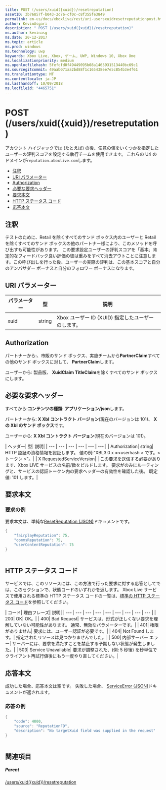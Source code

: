 ```yaml
---
title: POST (/users/xuid({xuid})/resetreputation)
assetID: 3b76857f-b043-2c76-cf0c-c8f355fe3849
permalink: en-us/docs/xboxlive/rest/uri-usersxuidresetreputationpost.html
author: KevinAsgari
description: " POST (/users/xuid({xuid})/resetreputation)"
ms.author: kevinasg
ms.date: 20-12-2017
ms.topic: article
ms.prod: windows
ms.technology: uwp
keywords: Xbox Live, Xbox, ゲーム, UWP, Windows 10, Xbox One
ms.localizationpriority: medium
ms.openlocfilehash: 5fefcfd0f49449095b08a1463931513440bc69c1
ms.sourcegitcommit: 49aab071aa2bd88f1c165438ee7e5c854b3e4f61
ms.translationtype: MT
ms.contentlocale: ja-JP
ms.lasthandoff: 10/09/2018
ms.locfileid: "4465751"
---
```

# <a name="post-usersxuidxuidresetreputation"></a>POST (/users/xuid({xuid})/resetreputation)
アカウント ハイジャックでは (たとえば) の後、任意の値をいくつかを指定したユーザーの評判スコアを設定する執行チームを使用できます。 これらの Uri のドメインが`reputation.xboxlive.com`します。
 
  * [注釈](#ID4EV)
  * [URI パラメーター](#ID4E5)
  * [Authorization](#ID4EJB)
  * [必要な要求ヘッダー](#ID4E5B)
  * [要求本文](#ID4EYD)
  * [HTTP ステータス コード](#ID4EOE)
  * [応答本文](#ID4EQH)
 
<a id="ID4EV"></a>

 
## <a name="remarks"></a>注釈
 
テストのために、Retail を除くすべてのサンド ボックス内のユーザーと Retail を除くすべてのサンド ボックスの他のパートナー様により、このメソッドを呼び出すも可能性があります。 この要求設定ユーザーの評判スコアを「基本」肯定的なフィードバック良い評価の彼は重みをすべて消去アウトことに注意します。この呼び出しを行った後、ユーザーの実際の評判は、この基本スコアと自分のアンバサダー ボーナスと自分のフォロワー ボーナスになります。
  
<a id="ID4E5"></a>

 
## <a name="uri-parameters"></a>URI パラメーター
 
| パラメーター| 型| 説明| 
| --- | --- | --- | 
| xuid| string| Xbox ユーザー ID (XUID) 指定したユーザーのします。| 
  
<a id="ID4EJB"></a>

 
## <a name="authorization"></a>Authorization
 
パートナーから:、市販のサンド ボックス、実施チームから**PartnerClaim**すべての他のサンド ボックスに対して、 **PartnerClaim**します。
 
ユーザーから: 製品版、 **XuidClaim** **TitleClaim**を除くすべてのサンド ボックスにします。
  
<a id="ID4E5B"></a>

 
## <a name="required-request-headers"></a>必要な要求ヘッダー
 
すべてから:**コンテンツの種類: アプリケーション/json**します。
 
パートナーから: **X Xbl コントラクト バージョン**(現在のバージョンは 101)、 **X の Xbl のサンド ボックス**です。
 
ユーザーから: **X Xbl コントラクト バージョン**(現在のバージョンは 101)。
 
| ヘッダー| 型| 説明| 
| --- | --- | --- | --- | --- | --- | 
| Authorization| string| HTTP 認証の資格情報を認証します。 値の例:"XBL3.0 x =&lt;userhash > です。&lt;トークン >"。| 
| X RequestedServiceVersion|  | この要求を送信する必要があります、Xbox LIVE サービスの名前/数をビルドします。 要求がのみにルーティングと、サービスの認証トークン内の要求ヘッダーの有効性を確認した後。 既定値: 101 します。| 
  
<a id="ID4EYD"></a>

 
## <a name="request-body"></a>要求本文
 
<a id="ID4E5D"></a>

 
### <a name="sample-request"></a>要求の例
 
要求本文は、単純な[ResetReputation (JSON)](../../json/json-resetreputation.md)ドキュメントです。
 

```cpp
{
    "fairplayReputation": 75,
    "commsReputation": 75,
    "userContentReputation": 75
}
      
```

   
<a id="ID4EOE"></a>

 
## <a name="http-status-codes"></a>HTTP ステータス コード
 
サービスでは、このリソースには、この方法で行った要求に対する応答としてでは、このセクションで、状態コードのいずれかを返します。 Xbox Live サービスで使用される標準の HTTP ステータス コードの一覧は、[標準の HTTP ステータス コード](../../additional/httpstatuscodes.md)を参照してください。
 
| コード| 理由フレーズ| 説明| 
| --- | --- | --- | --- | --- | --- | --- | --- | --- | 
| 200| OK| OK。| 
| 400| Bad Request| サービスは、形式が正しくない要求を理解していない可能性があります。 通常、無効なパラメーターです。| 
| 401| 権限がありません| 要求には、ユーザー認証が必要です。| 
| 404| Not Found します。| 指定されたリソースは見つかりませんでした。| 
| 500| 内部サーバー エラー| サーバーには、要求を満たすことを禁止する予期しない状態が発生しました。| 
| 503| Service Unavailable| 要求が調整された、(例: 5 秒後) を秒単位でクライアント再試行値後にもう一度やり直してください。| 
  
<a id="ID4EQH"></a>

 
## <a name="response-body"></a>応答本文
 
成功した場合、応答本文は空です。 失敗した場合、 [ServiceError (JSON)](../../json/json-serviceerror.md)ドキュメントが返されます。
 
<a id="ID4E3H"></a>

 
### <a name="sample-response"></a>応答の例
 

```cpp
{
    "code": 4000,
    "source": "ReputationFD",
    "description": "No targetXuid field was supplied in the request"
}
         
```

   
<a id="ID4EHAAC"></a>

 
## <a name="see-also"></a>関連項目
 
<a id="ID4EJAAC"></a>

 
##### <a name="parent"></a>Parent 

[/users/xuid({xuid})/resetreputation](uri-usersxuidresetreputation.md)

   